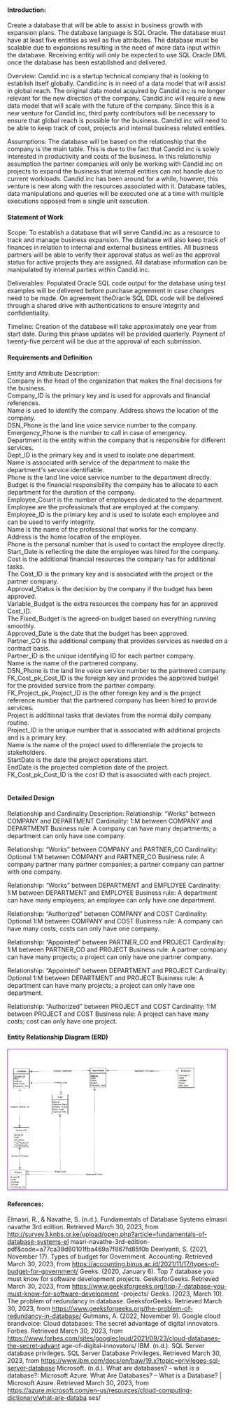 #### Introduction: <br>
Create a database that will be able to assist in business growth with expansion plans. The database language is SQL Oracle. The database must have at least five entities as well as five attributes. The database must be scalable due to expansions resulting in the need of more data input within the database. Receiving entity will only be expected to use SQL Oracle DML once the database has been established and delivered. 

Overview:
Candid.inc is a startup technical company that is looking to establish itself globally. Candid.inc is in need of a data model that will assist in global reach. The original data model acquired by Candid.inc is no longer relevant for the new direction of the company. Candid.inc will require a new data model that will scale with the future of the company. Since this is a new venture for Candid.inc, third party contributors will be necessary to ensure that global reach is possible for the business. Candid.inc will need to be able to keep track of cost, projects and internal business related entities.

Assumptions:
The database will be based on the relationship that the company is the main table. This is due to the fact that Candid.inc is solely interested in productivity and costs of the business. In this relationship assumption the partner companies will only be working with Candid.inc on projects to expand the business that internal entities can not handle due to current workloads. Candid.inc has been around for a while, however, this venture is new along with the resources associated with it. Database tables, data manipulations and queries will be executed one at a time with multiple executions opposed from a single unit execution. 

#### Statement of Work <br>
Scope:
To establish a database that will serve Candid.inc as a resource to track and manage business expansion. The database will also keep track of finances in relation to internal and external business entities. All business partners will be able to verify their approval status as well as the approval status for active projects they are assigned. All database information can be manipulated by internal parties within Candid.inc.

Deliverables:
Populated Oracle SQL code output for the database using test examples will be delivered before purchase agreement in case changes need to be made. On agreement theOracle SQL DDL code will be delivered through a shared drive with authentications to ensure integrity and confidentiality. 

Timeline:
Creation of the database will take approximately one year from start date. During this phase  updates will be provided quarterly. Payment of twenty-five percent will be due at the approval of each submission. 
 
#### Requirements and Definition <br>
Entity and Attribute Description:  <br>
Company in the head of the organization that makes the final decisions for the business.  <br>
Company_ID is the primary key and is used for approvals and financial references.  <br>
Name is used to identify the company. Address shows the location of the company.  <br>
DSN_Phone is the land line voice service number to the company.  <br>
Emergency_Phone is the number to call in case of emergency.  <br>
Department is the entity within the company that is responsible for different services.  <br>
Dept_ID is the primary key and is used to isolate one department. <br>
Name is associated with service of the department to make the department's service identifiable.  <br>
Phone is the land line voice service number to the department directly. <br>
Budget is the financial responsibility the company has to allocate to each department for the duration of the company.  <br>
Employee_Count is the number of employees dedicated to the department.  <br>
Employee are the professionals that are employed at the company.  <br>
Employee_ID is the primary key and is used to isolate each employee and can be used to verify integrity.  <br>
Name is the name of the professional that works for the company. <br>
Address is the home location of the employee.  <br>
Phone is the personal number that is used to contact the employee directly.  <br>
Start_Date is reflecting the date the employee was hired for the company. <br>
Cost is the additional financial resources the company has for additional tasks. <br>
The Cost_ID is the primary key and is associated with the project or the partner company. <br>
Approval_Status is the decision by the company if the budget has been approved.  <br>
Variable_Budget is the extra resources the company has for an approved Cost_ID.  <br>
The Fixed_Budget is the agreed-on budget based on everything running smoothly. <br>
Approved_Date is the date that the budget has been approved.  <br>
Partner_CO is the additional company that provides services as needed on a contract basis.  <br>
Partner_ID is the unique identifying ID for each partner company.  <br>
Name is the name of the partnered company.  <br>
DSN_Phone is the land line voice service number to the partnered company.  <br>
FK_Cost_pk_Cost_ID is the foreign key and provides the approved budget for the provided service from the partner company. <br>
FK_Project_pk_Project_ID is the other foreign key and is the project reference number that the partnered company has been hired to provide services. <br>
Project is additional tasks that deviates from the normal daily company routine.  <br>
Project_ID is the unique number that is associated with additional projects and is a primary key.  <br>
Name is the name of the project used to differentiate the projects to stakeholders.  <br>
StartDate is the date the project operations start. <br>
EndDate is the projected completion date of the project.  <br>
FK_Cost_pk_Cost_ID is the cost ID that is associated with each project. <br>
 
#### Detailed Design <br>
Relationship and Cardinality Description:
Relationship: “Works” between COMPANY and DEPARTMENT
Cardinality: 1:M between COMPANY and DEPARTMENT
Business rule: A company can have many departments; a department can only have one company.

Relationship: “Works” between COMPANY and PARTNER_CO
Cardinality: Optional 1:M between COMPANY and PARTNER_CO
Business rule: A company partner many partner companies; a partner company can partner with one company.

Relationship: “Works” between DEPARTMENT and EMPLOYEE
Cardinality: 1:M between DEPARTMENT and EMPLOYEE
Business rule: A department can have many employees; an employee can only have one department.

Relationship: “Authorized” between COMPANY and COST
Cardinality: Optional 1:M between COMPANY and COST
Business rule: A company can have many costs; costs can only have one company.

Relationship: “Appointed” between PARTNER_CO and PROJECT
Cardinality: 1:M between PARTNER_CO and PROJECT
Business rule: A partner company can have many projects; a project can only have one partner company.

Relationship: “Appointed” between DEPARTMENT and PROJECT
Cardinality: Optional 1:M between DEPARTMENT and PROJECT
Business rule: A department can have many projects; a project can only have one department.

Relationship: “Authorized” between PROJECT and COST
Cardinality: 1:M between PROJECT and COST
Business rule: A project can have many costs; cost can only have one project.

#### Entity Relationship Diagram (ERD)

![Image_Alt](https://github.com/KevinBL-DBA/Projects/blob/eb870799816865fcc5dae1dce5a6eb4001a390f6/ERD.jpg)

#### References: <br>

Elmasri, R., & Navathe, S. (n.d.). Fundamentals of Database Systems elmasri navathe 3rd 
edition. Retrieved March 30, 2023, from 
http://survey3.knbs.or.ke/upload/open.php?article=fundamentals-of-database-systems-el
masri-navathe-3rd-edition-pdf&code=a77ca38d60101fba469a7f867fd85f0b
Dewiyanti, S. (2021, November 17). Types of budget for Government. Accounting. 
Retrieved March 30, 2023, from 
https://accounting.binus.ac.id/2021/11/17/types-of-budget-for-government/
Geeks. (2020, January 6). Top 7 database you must know for software development projects. 
GeeksforGeeks. Retrieved March 30, 2023, from 
https://www.geeksforgeeks.org/top-7-database-you-must-know-for-software-development
-projects/
Geeks. (2023, March 10). The problem of redundancy in database. GeeksforGeeks. Retrieved 
March 30, 2023, from 
https://www.geeksforgeeks.org/the-problem-of-redundancy-in-database/
Gutmans, A. (2022, November 9). Google cloud brandvoice: Cloud databases: The secret 
advantage of digital innovators. Forbes. Retrieved March 30, 2023, from 
https://www.forbes.com/sites/googlecloud/2021/09/23/cloud-databases-the-secret-advant
age-of-digital-innovators/
IBM. (n.d.). SQL Server database privileges. SQL Server Database Privileges. Retrieved March 
30, 2023, from 
https://www.ibm.com/docs/en/baw/19.x?topic=privileges-sql-server-database
Microsoft. (n.d.). What are databases? – what is a database?: Microsoft Azure. What Are 
Databases? – What is a Database? | Microsoft Azure. Retrieved March 30, 2023, from 
https://azure.microsoft.com/en-us/resources/cloud-computing-dictionary/what-are-databa
ses/ 
